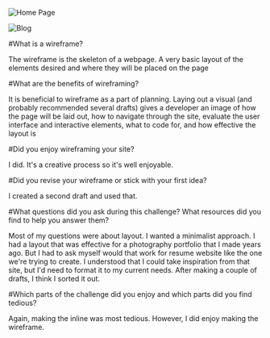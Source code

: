 ![Home Page](../../JupiterLikeThePlanet.github.io/blog/wireframe-index2.png)

![Blog](../../JupiterLikeThePlanet.github.io/blog/wireframe-blog-index.png)

#What is a wireframe?

The wireframe is the skeleton of a webpage.  A very basic layout of the elements desired and where they will be placed on the page

#What are the benefits of wireframing?

It is beneficial to wireframe as a part of planning.  Laying out a visual (and probably recommended several drafts) gives a developer an image of how the page will be laid out, how to navigate through the site, evaluate the user interface and interactive elements, what to code for, and how effective the layout is

#Did you enjoy wireframing your site?

I did.  It's a creative process so it's well enjoyable.

#Did you revise your wireframe or stick with your first idea?

I created a second draft and used that.

#What questions did you ask during this challenge? What resources did you find to help you answer them?

Most of my questions were about layout.  I wanted a minimalist approach.  I had a layout that was effective for a photography portfolio that I made years ago.  But I had to ask myself would that work for resume website like the one we're trying to create. I understood that I could take inspiration from that site, but I'd need to format it to my current needs. After making a couple of drafts, I think I sorted it out.

#Which parts of the challenge did you enjoy and which parts did you find tedious?

Again, making the inline was most tedious.  However, I did enjoy making the wireframe.